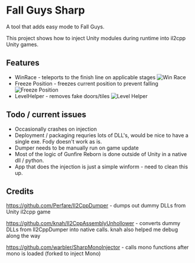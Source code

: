 # Fall Guys Sharp
A tool that adds easy mode to Fall Guys.

This project shows how to inject Unity modules during runtime into il2cpp Unity games.

## Features
 - WinRace - teleports to the finish line on applicable stages
![Win Race](demo/winrace.gif)
 - Freeze Position - freezes current position to prevent falling
![Freeze Position](demo/freezepos.gif)
 - LevelHelper - removes fake doors/tiles
![Level Helper](demo/levelhelper.gif)
 
## Todo / current issues
 - Occasionally crashes on injection
 - Deployment / packaging requries lots of DLL's, would be nice to have a single exe. Fody doesn't work as is.
 - Dumper needs to be manually run on game update
 - Most of the logic of Gunfire Reborn is done outside of Unity in a native dll / python.
 - App that does the injection is just a simple winform - need to clean this up.

## Credits
https://github.com/Perfare/Il2CppDumper - dumps out dummy DLLs from Unity il2cpp game

https://github.com/knah/Il2CppAssemblyUnhollower - converts dummy DLLs from Il2CppDumper into native calls. knah also helped me debug along the way

https://github.com/warbler/SharpMonoInjector - calls mono functions after mono is loaded (forked to inject Mono)

